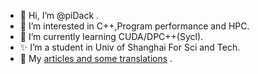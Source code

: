 - 👋 Hi, I’m @piDack .
- 👀 I’m interested in C++,Program performance and HPC.
- 🌱 I’m currently learning CUDA/DPC++(Sycl).
- ✨ I’m a student in Univ of Shanghai For Sci and Tech.
- 🎇 My [articles and some translations](https://www.zhihu.com/people/pcdack) .


<!---
piDack/piDack is a ✨ special ✨ repository because its `README.md` (this file) appears on your GitHub profile.
You can click the Preview link to take a look at your changes.
--->
